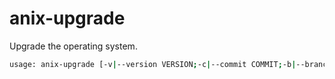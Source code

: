 # anix-upgrade

Upgrade the operating system.

```bash
usage: anix-upgrade [-v|--version VERSION;-c|--commit COMMIT;-b|--branch BRANCH] [--local] [--boot]

```  

